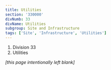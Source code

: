 ```yaml
---
title: Utilities
section: '330000'
divNumb: 33
divName: Utilities
subgroup: Site and Infrastructure
tags: ['Site', 'Infrastructure', 'Utilities']
---
```


   1. Division 33
   1. Utilities

*[this page intentionally left blank]*

